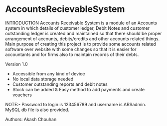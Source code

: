 # AccountsRecievableSystem

INTRODUCTION
Accounts Receivable System is a module of an Accounts system in which details of customer ledger, Debit Notes and customer outstanding ledger is created and maintained so that there should be proper arrangement of accounts, debits/credits and other accounts related things.
Main purpose of creating this project is to provide some accounts related software over website with some changes so that it is easier for accountants and for firms also to maintain records of their debts.

Version 1.0
* Accessible from any kind of device
* No local data storage needed
* Customer outstanding reports and debit notes
* Stock can be added & Easy method to add payments and create vouchers

NOTE:- Password to login is 123456789 and username is ARSadmin. MySQL db file is also provided.

Authors: Akash Chouhan

